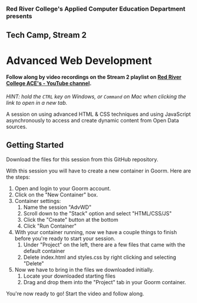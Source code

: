 ### Red River College's Applied Computer Education Department presents  
## Tech Camp, Stream 2
# Advanced Web Development

#### Follow along by video recordings on the Stream 2 playlist on **<a href="https://youtube.com/playlist?list=PL6Izhxz8ouOngvMBaB6csvb17fOvNYhKM" target="_blank">Red River College ACE's - YouTube channel</a>**.  
*HINT: hold the `CTRL` key on Windows, or `Command` on Mac when clicking the link to open in a new tab.*  

A session on using advanced HTML & CSS techniques and using JavaScript asynchronously to access and create dynamic content from Open Data sources.

## Getting Started

Download the files for this session from this GitHub repository.

With this session you will have to create a new container in Goorm. Here are the steps:

1. Open and login to your Goorm account.
2. Click on the "New Container" box. 
3. Container settings:
    1. Name the session "AdvWD"
    2. Scroll down to the "Stack" option and select "HTML/CSS/JS"
    3. Click the "Create" button at the bottom
    4. Click "Run Container"
4. With your container running, now we have a couple things to finish before you're ready to start your session.
    1. Under "Project" on the left, there are a few files that came with the default container
    2. Delete index.html and styles.css by right clicking and selecting "Delete"
5. Now we have to bring in the files we downloaded initially.
    1. Locate your downloaded starting files
    2. Drag and drop them into the "Project" tab in your Goorm container.

You're now ready to go! Start the video and follow along. 




